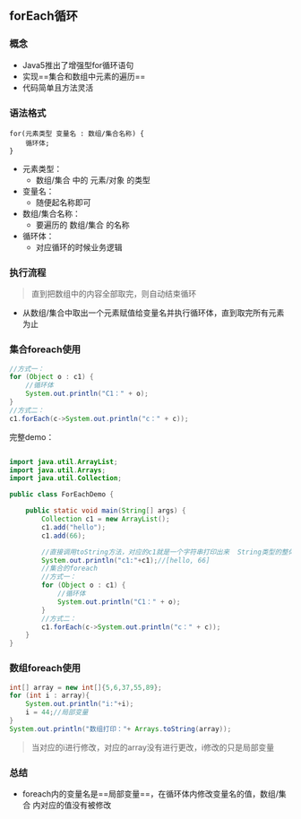 ## forEach循环
### 概念

- Java5推出了增强型for循环语句
- 实现==集合和数组中元素的遍历==
- 代码简单且方法灵活


### 语法格式
```
for(元素类型 变量名 : 数组/集合名称) {
	循环体;
}
```


- 元素类型：
	- 数组/集合 中的 元素/对象 的类型
- 变量名：
	- 随便起名称即可
- 数组/集合名称：
	- 要遍历的 数组/集合 的名称
- 循环体：
	- 对应循环的时候业务逻辑


### 执行流程
>直到把数组中的内容全部取完，则自动结束循环
- 从数组/集合中取出一个元素赋值给变量名并执行循环体，直到取完所有元素为止


### 集合foreach使用

```java
//方式一：
for (Object o : c1) {
	//循环体
	System.out.println("C1：" + o);
}
//方式二：
c1.forEach(c->System.out.println("c：" + c));
```
完整demo：
```java

import java.util.ArrayList;
import java.util.Arrays;
import java.util.Collection;

public class ForEachDemo {

    public static void main(String[] args) {
        Collection c1 = new ArrayList();
        c1.add("hello");
        c1.add(66);

        //直接调用toString方法，对应的c1就是一个字符串打印出来  String类型的整体
        System.out.println("c1:"+c1);//[hello, 66]
        //集合的foreach
        //方式一：
        for (Object o : c1) {
            //循环体
            System.out.println("C1：" + o);
        }
        //方式二：
        c1.forEach(c->System.out.println("c：" + c));
    }
}

```

### 数组foreach使用


```java
int[] array = new int[]{5,6,37,55,89};
for (int i : array){
	System.out.println("i:"+i);
	i = 44;//局部变量
}
System.out.println("数组打印："+ Arrays.toString(array));

```

> 当对应的i进行修改，对应的array没有进行更改，i修改的只是局部变量
### 总结
- foreach内的变量名是==局部变量==，在循环体内修改变量名的值，数组/集合 内对应的值没有被修改
